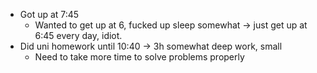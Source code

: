 - Got up at 7:45
	- Wanted to get up at 6, fucked up sleep somewhat -> just get up at 6:45 every day, idiot. 
- Did uni homework until 10:40 -> 3h somewhat deep work, small 
	- Need to take more time to solve problems properly